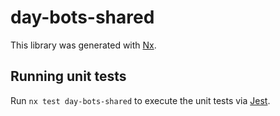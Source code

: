 # day-bots-shared

This library was generated with [Nx](https://nx.dev).

## Running unit tests

Run `nx test day-bots-shared` to execute the unit tests via [Jest](https://jestjs.io).
